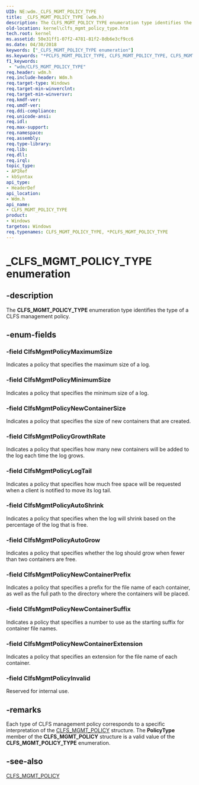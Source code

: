 ```yaml
---
UID: NE:wdm._CLFS_MGMT_POLICY_TYPE
title: _CLFS_MGMT_POLICY_TYPE (wdm.h)
description: The CLFS_MGMT_POLICY_TYPE enumeration type identifies the type of a CLFS management policy.
old-location: kernel\clfs_mgmt_policy_type.htm
tech.root: kernel
ms.assetid: 50e31ff1-07f2-4781-81f2-8db6e3cf9cc6
ms.date: 04/30/2018
keywords: ["_CLFS_MGMT_POLICY_TYPE enumeration"]
ms.keywords: "*PCLFS_MGMT_POLICY_TYPE, CLFS_MGMT_POLICY_TYPE, CLFS_MGMT_POLICY_TYPE enumeration [Kernel-Mode Driver Architecture], ClfsMgmtPolicyAutoGrow, ClfsMgmtPolicyAutoShrink, ClfsMgmtPolicyGrowthRate, ClfsMgmtPolicyInvalid, ClfsMgmtPolicyLogTail, ClfsMgmtPolicyMaximumSize, ClfsMgmtPolicyMinimumSize, ClfsMgmtPolicyNewContainerExtension, ClfsMgmtPolicyNewContainerPrefix, ClfsMgmtPolicyNewContainerSize, ClfsMgmtPolicyNewContainerSuffix, PCLFS_MGMT_POLICY_TYPE, PCLFS_MGMT_POLICY_TYPE enumeration pointer [Kernel-Mode Driver Architecture], _CLFS_MGMT_POLICY_TYPE, kernel.clfs_mgmt_policy_type, sysenum_bae8275b-5f70-40fb-ae14-f803eaeb0a42.xml, wdm/CLFS_MGMT_POLICY_TYPE, wdm/ClfsMgmtPolicyAutoGrow, wdm/ClfsMgmtPolicyAutoShrink, wdm/ClfsMgmtPolicyGrowthRate, wdm/ClfsMgmtPolicyInvalid, wdm/ClfsMgmtPolicyLogTail, wdm/ClfsMgmtPolicyMaximumSize, wdm/ClfsMgmtPolicyMinimumSize, wdm/ClfsMgmtPolicyNewContainerExtension, wdm/ClfsMgmtPolicyNewContainerPrefix, wdm/ClfsMgmtPolicyNewContainerSize, wdm/ClfsMgmtPolicyNewContainerSuffix, wdm/PCLFS_MGMT_POLICY_TYPE"
f1_keywords:
 - "wdm/CLFS_MGMT_POLICY_TYPE"
req.header: wdm.h
req.include-header: Wdm.h
req.target-type: Windows
req.target-min-winverclnt: 
req.target-min-winversvr: 
req.kmdf-ver: 
req.umdf-ver: 
req.ddi-compliance: 
req.unicode-ansi: 
req.idl: 
req.max-support: 
req.namespace: 
req.assembly: 
req.type-library: 
req.lib: 
req.dll: 
req.irql: 
topic_type:
- APIRef
- kbSyntax
api_type:
- HeaderDef
api_location:
- Wdm.h
api_name:
- CLFS_MGMT_POLICY_TYPE
product:
- Windows
targetos: Windows
req.typenames: CLFS_MGMT_POLICY_TYPE, *PCLFS_MGMT_POLICY_TYPE
---
```


# _CLFS_MGMT_POLICY_TYPE enumeration


## -description


The <b>CLFS_MGMT_POLICY_TYPE</b> enumeration type identifies the type of a CLFS management policy.


## -enum-fields




### -field ClfsMgmtPolicyMaximumSize

Indicates a policy that specifies the maximum size of a log. 


### -field ClfsMgmtPolicyMinimumSize

Indicates a policy that specifies the minimum size of a log. 


### -field ClfsMgmtPolicyNewContainerSize

Indicates a policy that specifies the size of new containers that are created.


### -field ClfsMgmtPolicyGrowthRate

Indicates a policy that specifies how many new containers will be added to the log each time the log grows.


### -field ClfsMgmtPolicyLogTail

Indicates a policy that specifies how much free space will be requested when a client is notified to move its log tail. 


### -field ClfsMgmtPolicyAutoShrink

Indicates a policy that specifies when the log will shrink based on the percentage of the log that is free.


### -field ClfsMgmtPolicyAutoGrow

Indicates a policy that specifies whether the log should grow when fewer than two containers are free.


### -field ClfsMgmtPolicyNewContainerPrefix

Indicates a policy that specifies a prefix for the file name of each container, as well as the full path to the directory where the containers will be placed.


### -field ClfsMgmtPolicyNewContainerSuffix

Indicates a policy that specifies a number to use as the starting suffix for container file names.


### -field ClfsMgmtPolicyNewContainerExtension

Indicates a policy that specifies an extension for the file name of each container.


### -field ClfsMgmtPolicyInvalid

Reserved for internal use.


## -remarks



Each type of CLFS management policy corresponds to a specific interpretation of the <a href="https://docs.microsoft.com/windows-hardware/drivers/ddi/wdm/ns-wdm-_clfs_mgmt_policy">CLFS_MGMT_POLICY</a> structure. The <b>PolicyType</b> member of the <b>CLFS_MGMT_POLICY</b> structure is a valid value of the <b>CLFS_MGMT_POLICY_TYPE</b> enumeration.




## -see-also




<a href="https://docs.microsoft.com/windows-hardware/drivers/ddi/wdm/ns-wdm-_clfs_mgmt_policy">CLFS_MGMT_POLICY</a>
 

 

